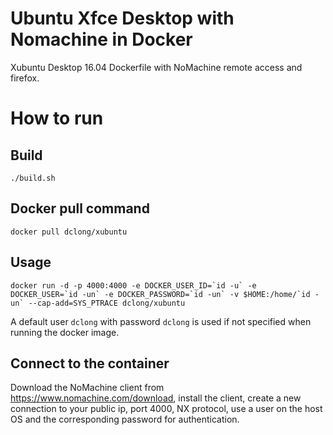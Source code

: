 # Ubuntu Xfce Desktop with Nomachine in Docker

Xubuntu Desktop 16.04 Dockerfile with NoMachine remote access and firefox. 

# How to run

## Build

```
./build.sh
```

## Docker pull command

```
docker pull dclong/xubuntu
```

## Usage

```
docker run -d -p 4000:4000 -e DOCKER_USER_ID=`id -u` -e DOCKER_USER=`id -un` -e DOCKER_PASSWORD=`id -un` -v $HOME:/home/`id -un` --cap-add=SYS_PTRACE dclong/xubuntu
```
A default user `dclong` with password `dclong` is used if not specified when running the docker image.

## Connect to the container

Download the NoMachine client from <https://www.nomachine.com/download>, 
install the client, 
create a new connection to your public ip, port 4000, NX protocol, 
use a user on the host OS and the corresponding password for authentication. 
